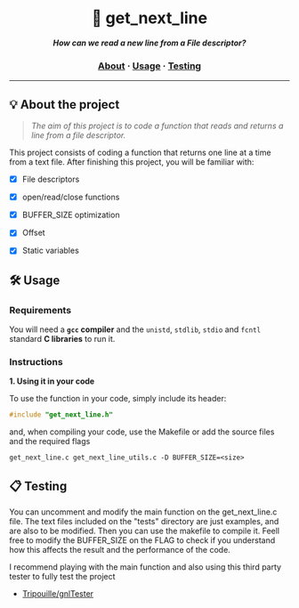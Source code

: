 <h1 align="center">
	📖 get_next_line
</h1>

<p align="center">
	<b><i>How can we read a new line from a File descriptor?</i></b><br>

<h3 align="center">
	<a href="#%EF%B8%8F-about">About</a>
	<span> · </span>
	<a href="#%EF%B8%8F-usage">Usage</a>
	<span> · </span>
	<a href="#-testing">Testing</a>
</h3>

---

## 💡 About the project

> _The aim of this project is to code a function that reads and returns a line from a file descriptor._

This project consists of coding a function that returns one line at a time from a text file.
After finishing this project, you will be familiar with:
	
- [x] File descriptors 
- [x] open/read/close functions
- [x] BUFFER_SIZE optimization
- [x] Offset
- [x] Static variables


## 🛠️ Usage

### Requirements

You will need a **`gcc` compiler** and the `unistd`, `stdlib`, `stdio` and `fcntl` standard **C libraries** to run it.

### Instructions

**1. Using it in your code**

To use the function in your code, simply include its header:

```C
#include "get_next_line.h"
```

and, when compiling your code, use the Makefile or add the source files and the required flags

```shell
get_next_line.c get_next_line_utils.c -D BUFFER_SIZE=<size>
```

## 📋 Testing

You can uncomment and modify the main function on the get_next_line.c file.
The text files included on the "tests" directory are just examples, and are also to be modified.
Then you can use the makefile to compile it. Feell free to modify the BUFFER_SIZE on the FLAG to check if you understand how this affects the result and the performance of the code.

I recommend playing with the main function and also using this third party tester to fully test the project

* [Tripouille/gnlTester](https://github.com/Tripouille/gnlTester)
